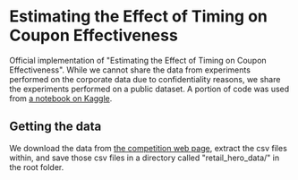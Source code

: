 # Estimating the Effect of Timing on Coupon Effectiveness
Official implementation of "Estimating the Effect of Timing on Coupon Effectiveness". While we cannot share the data from experiments performed on the corporate data due to confidentiality reasons, we share the experiments performed on a public dataset. A portion of code was used from [a notebook on Kaggle](https://www.kaggle.com/code/dilemma/uplift-test/notebook). 

## Getting the data
We download the data from [the competition web page](https://ods.ai/competitions/x5-retailhero-uplift-modeling/data), extract the csv files within, and save those csv files in a directory called "retail_hero_data/" in the root folder.
